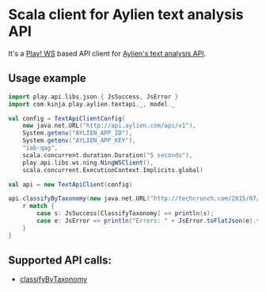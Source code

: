 # Scala client for Aylien text analysis API

It's a [Play! WS](https://www.playframework.com/documentation/2.4.x/ScalaWS) based API client for [Aylien's text analysis API](http://aylien.com/text-api).

## Usage example

```scala
import play.api.libs.json.{ JsSuccess, JsError }
import com.kinja.play.aylien.textapi._, model._

val config = TextApiClientConfig(
	new java.net.URL("http://api.aylien.com/api/v1"),
	System.getenv("AYLIEN_APP_ID"),
	System.getenv("AYLIEN_APP_KEY"),
	"iab-qag",
	scala.concurrent.duration.Duration("5 seconds"),
	play.api.libs.ws.ning.NingWSClient(),
	scala.concurrent.ExecutionContext.Implicits.global)

val api = new TextApiClient(config)

api.classifyByTaxonomy(new java.net.URL("http://techcrunch.com/2015/07/16/microsoft-will-never-give-up-on-mobile")).map { r => 
	r match {
		case s: JsSuccess[ClassifyTaxonomy] => println(s);
		case e: JsError => println("Errors: " + JsError.toFlatJson(e).toString())
	} 
}

```

## Supported API calls:

 - [classifyByTaxonomy](http://docs.aylien.com/docs/classify-taxonomy)
